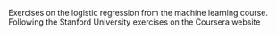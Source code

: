 Exercises on the logistic regression from the machine learning course. Following the Stanford University exercises on the Coursera website

